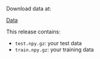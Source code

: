
Download data at:

[Data](https://github.com/harvard-ml-courses/cs181-s19-practicals/releases/tag/p3)

This release contains:
- `test.npy.gz`: your test data
- `train.npy.gz`: your training data


